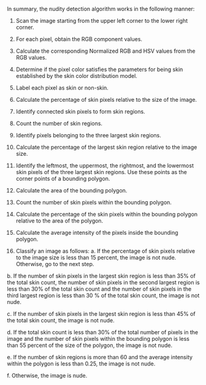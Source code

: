 In summary, the nudity detection algorithm works in the
following manner:

1. Scan the image starting from the upper left corner
to the lower right corner.

2. For each pixel, obtain the RGB component values.

3. Calculate the corresponding Normalized RGB and
HSV values from the RGB values.

4. Determine if the pixel color satisfies the
parameters for being skin established by the skin
color distribution model.

5. Label each pixel as skin or non-skin.

6. Calculate the percentage of skin pixels relative to
the size of the image.

7. Identify connected skin pixels to form skin regions.

8. Count the number of skin regions.

9. Identify pixels belonging to the three largest skin
regions.

10. Calculate the percentage of the largest skin region
relative to the image size.

11. Identify the leftmost, the uppermost, the rightmost,
and the lowermost skin pixels of the three largest
skin regions. Use these points as the corner points
of a bounding polygon.

12. Calculate the area of the bounding polygon.

13. Count the number of skin pixels within the
bounding polygon.

14. Calculate the percentage of the skin pixels within
the bounding polygon relative to the area of the
polygon.

15. Calculate the average intensity of the pixels inside
the bounding polygon.

16. Classify an image as follows:
a. If the percentage of skin pixels relative to
the image size is less than 15 percent, the
image is not nude. Otherwise, go to the
next step.

b. If the number of skin pixels in the largest
skin region is less than 35% of the total
skin count, the number of skin pixels in
the second largest region is less than
30% of the total skin count and the
number of skin pixels in the third largest
region is less than 30 % of the total skin
count, the image is not nude.

c. If the number of skin pixels in the largest
skin region is less than 45% of the total
skin count, the image is not nude.

d. If the total skin count is less than 30% of
the total number of pixels in the image
and the number of skin pixels within the
bounding polygon is less than 55 percent
of the size of the polygon, the image is
not nude.

e. If the number of skin regions is more
than 60 and the average intensity within
the polygon is less than 0.25, the image
is not nude.

f. Otherwise, the image is nude.
